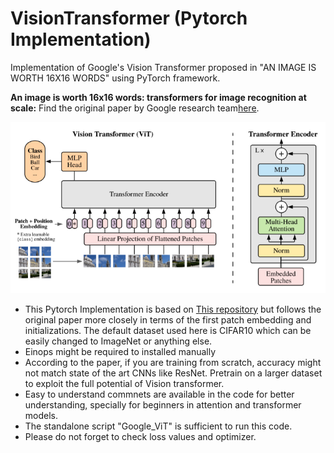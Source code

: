 # VisionTransformer (Pytorch Implementation)
Implementation of Google's Vision Transformer proposed in "AN IMAGE IS WORTH 16X16 WORDS" using PyTorch framework.

**An image is worth 16x16 words: transformers for image recognition at scale:**
Find the original paper by Google research team[here](https://arxiv.org/pdf/2010.11929.pdf).
<p align="center">
  <img src="./ViT.png" width="600" title="Vision transformer">
</p>

- This Pytorch Implementation is based on [This repository](https://github.com/rishavpramanik/ViT) but follows the original paper more closely in terms of the first patch embedding and initializations. The default dataset used here is CIFAR10 which can be easily changed to ImageNet or anything else.
- Einops might be required to installed manually
- According to the paper, if you are training from scratch, accuracy might not match state of the art CNNs like ResNet. Pretrain on a larger dataset to exploit the full potential of Vision transformer.
- Easy to understand commnets are available in the code for better understanding, specially for beginners in attention and transformer models.
- The standalone script "Google_ViT" is sufficient to run this code.
- Please do not forget to check loss values and optimizer.
